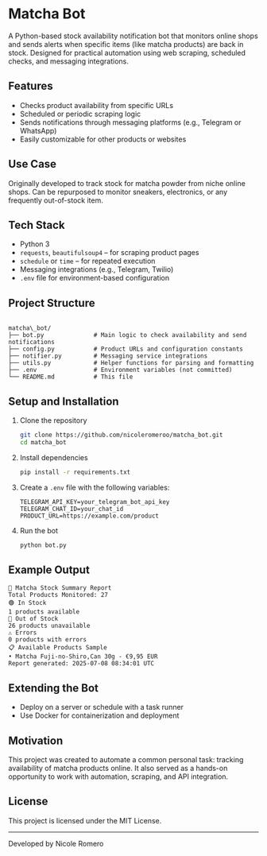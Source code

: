 
# Matcha Bot

A Python-based stock availability notification bot that monitors online shops and sends alerts when specific items (like matcha products) are back in stock. Designed for practical automation using web scraping, scheduled checks, and messaging integrations.

## Features

- Checks product availability from specific URLs
- Scheduled or periodic scraping logic
- Sends notifications through messaging platforms (e.g., Telegram or WhatsApp)
- Easily customizable for other products or websites

## Use Case

Originally developed to track stock for matcha powder from niche online shops. Can be repurposed to monitor sneakers, electronics, or any frequently out-of-stock item.

## Tech Stack

- Python 3
- `requests`, `beautifulsoup4` – for scraping product pages
- `schedule` or `time` – for repeated execution
- Messaging integrations (e.g., Telegram, Twilio)
- `.env` file for environment-based configuration

## Project Structure

```

matcha\_bot/
├── bot.py              # Main logic to check availability and send notifications
├── config.py           # Product URLs and configuration constants
├── notifier.py         # Messaging service integrations
├── utils.py            # Helper functions for parsing and formatting
├── .env                # Environment variables (not committed)
└── README.md           # This file
````

## Setup and Installation

1. Clone the repository  
   ```bash
   git clone https://github.com/nicoleromeroo/matcha_bot.git
   cd matcha_bot
   ```


2. Install dependencies

   ```bash
   pip install -r requirements.txt
   ```

3. Create a `.env` file with the following variables:

   ```
   TELEGRAM_API_KEY=your_telegram_bot_api_key
   TELEGRAM_CHAT_ID=your_chat_id
   PRODUCT_URL=https://example.com/product
   ```

4. Run the bot

   ```bash
   python bot.py
   ```


## Example Output

```
🍵 Matcha Stock Summary Report
Total Products Monitored: 27
🟢 In Stock
1 products available
🔴 Out of Stock
26 products unavailable
⚠️ Errors
0 products with errors
📋 Available Products Sample
• Matcha Fuji-no-Shiro,Can 30g - €9,95 EUR
Report generated: 2025-07-08 08:34:01 UTC
```

## Extending the Bot

* Deploy on a server or schedule with a task runner
* Use Docker for containerization and deployment

## Motivation

This project was created to automate a common personal task: tracking availability of matcha products online. It also served as a hands-on opportunity to work with automation, scraping, and API integration.

## License

This project is licensed under the MIT License.

---

Developed by Nicole Romero

```


